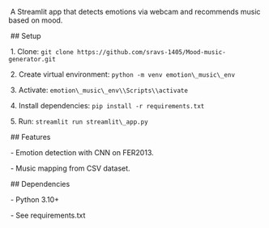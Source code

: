 &nbsp;A Streamlit app that detects emotions via webcam and recommends music based on mood.



&nbsp;## Setup

&nbsp;1. Clone: `git clone https://github.com/sravs-1405/Mood-music-generator.git`

&nbsp;2. Create virtual environment: `python -m venv emotion\_music\_env`

&nbsp;3. Activate: `emotion\_music\_env\\Scripts\\activate`

&nbsp;4. Install dependencies: `pip install -r requirements.txt`

&nbsp;5. Run: `streamlit run streamlit\_app.py`



&nbsp;## Features

&nbsp;- Emotion detection with CNN on FER2013.

&nbsp;- Music mapping from CSV dataset.



&nbsp;## Dependencies

&nbsp;- Python 3.10+

&nbsp;- See requirements.txt

